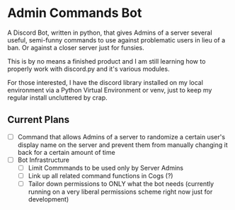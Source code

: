 # Admin Commands Bot
 A Discord Bot, written in python, that gives Admins of a server several useful, semi-funny commands to use against problematic users in lieu of a ban. Or against a closer server just for funsies.

 This is by no means a finished product and I am still learning how to properly work with discord.py and it's various modules.

 For those interested, I have the discord library installed on my local environment via a Python Virtual Environment or venv, just to keep my regular install uncluttered by crap.

## Current Plans
- [ ] Command that allows Admins of a server to randomize a certain user's display name on the server and prevent them from manually changing it back for a certain amount of time
- [ ] Bot Infrastructure
    - [ ] Limit Commmands to be used only by Server Admins
    - [ ] Link up all related command functions in Cogs (?)
    - [ ] Tailor down permissions to ONLY what the bot needs (currently running on a very liberal permissions scheme right now just for development)